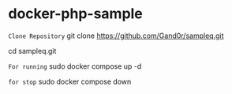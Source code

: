# docker-php-sample

```Clone Repository```
git clone https://github.com/Gand0r/sampleq.git

cd sampleq.git

```For running```
sudo docker compose up -d 

```for stop```
sudo docker compose down

